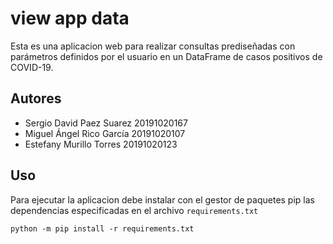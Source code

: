 # view app data

Esta es una aplicacion web para realizar consultas prediseñadas con parámetros definidos por el usuario en un DataFrame de casos positivos de COVID-19.

## Autores

- Sergio David Paez Suarez 20191020167
- Miguel Ángel Rico García 20191020107
- Estefany Murillo Torres 20191020123

## Uso

Para ejecutar la aplicacion debe instalar con el gestor de paquetes pip las dependencias especificadas en el archivo `requirements.txt`

```
python -m pip install -r requirements.txt
```